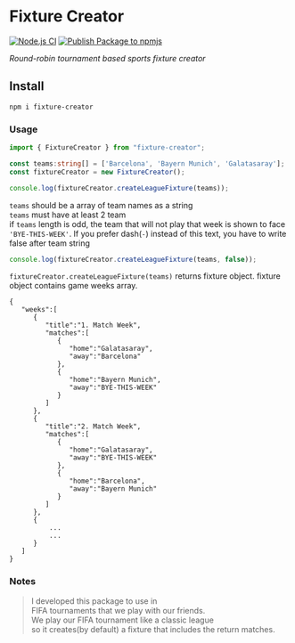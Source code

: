 # Fixture Creator
[![Node.js CI](https://github.com/cankatabaci/fixture-creator/actions/workflows/node.js.yml/badge.svg)](https://github.com/cankatabaci/fixture-creator/actions/workflows/node.js.yml)
[![Publish Package to npmjs](https://github.com/cankatabaci/fixture-creator/actions/workflows/npm-publish.yml/badge.svg)](https://github.com/cankatabaci/fixture-creator/actions/workflows/npm-publish.yml)

_Round-robin tournament based sports fixture creator_<br />
 
## **Install**
```
npm i fixture-creator
```
### **Usage**
```ts
import { FixtureCreator } from "fixture-creator";

const teams:string[] = ['Barcelona', 'Bayern Munich', 'Galatasaray'];
const fixtureCreator = new FixtureCreator();

console.log(fixtureCreator.createLeagueFixture(teams));
```

`teams` should be a array of team names as a string<br />
`teams` must have at least 2 team<br />
if `teams` length is odd, the team that will not play that week is shown to face `'BYE-THIS-WEEK'`. If you prefer dash(`-`) instead of this text, you have to write false after team string<br />
```ts
console.log(fixtureCreator.createLeagueFixture(teams, false));
```
`fixtureCreator.createLeagueFixture(teams)` returns fixture object. fixture object contains game weeks array.<br />

```
{
   "weeks":[
      {
         "title":"1. Match Week",
         "matches":[
            {
               "home":"Galatasaray",
               "away":"Barcelona"
            },
            {
               "home":"Bayern Munich",
               "away":"BYE-THIS-WEEK"
            }
         ]
      },
      {
         "title":"2. Match Week",
         "matches":[
            {
               "home":"Galatasaray",
               "away":"BYE-THIS-WEEK"
            },
            {
               "home":"Barcelona",
               "away":"Bayern Munich"
            }
         ]
      },
      {
          ...
          ...
      }
   ]
}
```

### Notes
> I developed this package to use in<br />
> FIFA tournaments that we play with our friends.<br />
> We play our FIFA tournament like a classic league<br />
> so it creates(by default) a fixture that includes the return matches.<br />

 